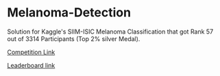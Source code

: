 # Melanoma-Detection
Solution for Kaggle's SIIM-ISIC Melanoma Classification that got Rank 57 out of 3314 Participants (Top 2% silver Medal).

[Competition Link](https://www.kaggle.com/c/siim-isic-melanoma-classification/)

[Leaderboard link](https://www.kaggle.com/c/siim-isic-melanoma-classification/leaderboard)
